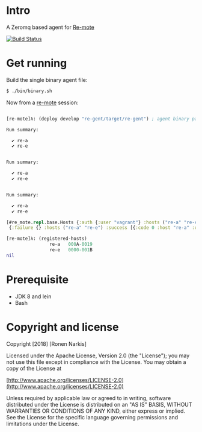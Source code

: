 # Intro

A Zeromq based agent for [Re-mote](https://github.com/re-ops/re-mote)

[![Build Status](https://travis-ci.org/re-ops/re-gent.png)](https://travis-ci.org/re-ops/re-gent)


# Get running

Build the single binary agent file:

```bash
$ ./bin/binary.sh
```

Now from a [re-mote](https://github.com/re-ops/re-mote) session:

```clojure

[re-mote]λ: (deploy develop "re-gent/target/re-gent") ; agent binary path

Run summary:

  ✔ re-a
  ✔ re-e


Run summary:

  ✔ re-a
  ✔ re-e


Run summary:

  ✔ re-a
  ✔ re-e

[#re_mote.repl.base.Hosts {:auth {:user "vagrant"} :hosts ("re-a" "re-e")}
 {:failure {} :hosts ("re-a" "re-e") :success [{:code 0 :host "re-a" :uuid "d2687d896054430ea84df44ae54d5b92"} {:code 0 :host "re-e" :uuid "d52e9260043c4eb787526eaebba16c11"}]}]

[re-mote]λ: (registered-hosts)
                re-a   000A-0019
                re-e   0000-001B
nil

```

# Prerequisite

* JDK 8 and lein
* Bash

# Copyright and license

Copyright [2018] [Ronen Narkis]

Licensed under the Apache License, Version 2.0 (the "License");
you may not use this file except in compliance with the License.
You may obtain a copy of the License at

  [http://www.apache.org/licenses/LICENSE-2.0](http://www.apache.org/licenses/LICENSE-2.0)

Unless required by applicable law or agreed to in writing, software
distributed under the License is distributed on an "AS IS" BASIS,
WITHOUT WARRANTIES OR CONDITIONS OF ANY KIND, either express or implied.
See the License for the specific language governing permissions and
limitations under the License.
